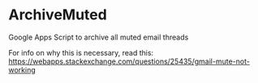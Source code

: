 # ArchiveMuted
Google Apps Script to archive all muted email threads

For info on why this is necessary, read this: https://webapps.stackexchange.com/questions/25435/gmail-mute-not-working
